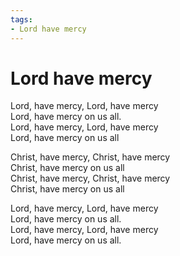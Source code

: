 ```yaml
---
tags:
- Lord have mercy
---
```


# Lord have mercy  
  
Lord, have mercy, Lord, have mercy  
Lord, have mercy on us all.  
Lord, have mercy, Lord, have mercy  
Lord, have mercy on us all  
  
Christ, have mercy, Christ, have mercy  
Christ, have mercy on us all  
Christ, have mercy, Christ, have mercy  
Christ, have mercy on us all  
  
Lord, have mercy, Lord, have mercy  
Lord, have mercy on us all.  
Lord, have mercy, Lord, have mercy  
Lord, have mercy on us all.